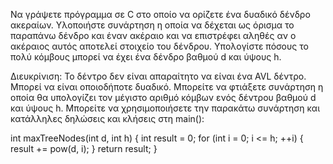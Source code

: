 
Να γράψετε πρόγραμμα σε C στο οποίο να ορίζετε ένα δυαδικό δένδρο ακεραίων.
Υλοποιήστε συνάρτηση η οποία να δέχεται ως όρισμα το παραπάνω δένδρο και έναν ακέραιο και να επιστρέφει αληθές αν ο ακέραιος αυτός αποτελεί στοιχείο του δένδρου.
Υπολογίστε πόσους το πολύ κόμβους μπορεί να έχει ένα δένδρο βαθμού d και ύψους h.

Διευκρίνιση: Το δέντρο δεν είναι απαραίτητο να είναι ένα AVL δέντρο. Μπορεί να είναι οποιοδήποτε δυαδικό. Μπορείτε να φτιάξετε συνάρτηση η οποία θα υπολογίζει τον μέγιστο αριθμό κόμβων ενός δέντρου βαθμού d και ύψους h. Μπορείτε να χρησιμοποιήσετε την παρακάτω συνάρτηση και κατάλληλες δηλώσεις και κλήσεις στη main():

int maxTreeNodes(int d, int h) {
      int result = 0;
      for (int i = 0; i <= h; ++i) {
             result += pow(d, i);
      } 
      return result;
}

